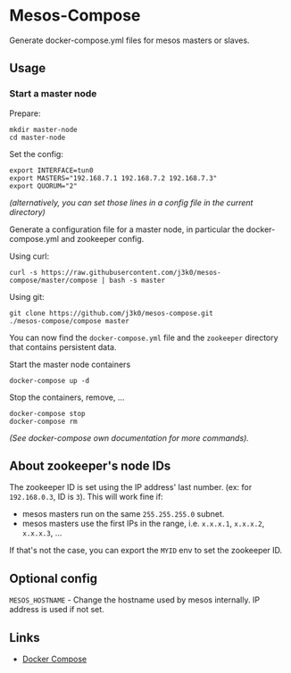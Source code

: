 # Mesos-Compose

Generate docker-compose.yml files for mesos masters or slaves.

## Usage

### Start a master node

Prepare:

	mkdir master-node
	cd master-node

Set the config:

	export INTERFACE=tun0
	export MASTERS="192.168.7.1 192.168.7.2 192.168.7.3"
	export QUORUM="2"

*(alternatively, you can set those lines in a config file in the current directory)*

Generate a configuration file for a master node, in particular the docker-compose.yml and zookeeper config.

Using curl:

	curl -s https://raw.githubusercontent.com/j3k0/mesos-compose/master/compose | bash -s master

Using git:

	git clone https://github.com/j3k0/mesos-compose.git
	./mesos-compose/compose master

You can now find the `docker-compose.yml` file and the `zookeeper` directory that contains persistent data.

Start the master node containers

	docker-compose up -d

Stop the containers, remove, ...

	docker-compose stop
	docker-compose rm

*(See docker-compose own documentation for more commands).*

## About zookeeper's node IDs

The zookeeper ID is set using the IP address' last number. (ex: for `192.168.0.3`, ID is `3`). This will work fine if:

 - mesos masters run on the same `255.255.255.0` subnet.
 - mesos masters use the first IPs in the range, i.e. `x.x.x.1`, `x.x.x.2`, `x.x.x.3`, ...

If that's not the case, you can export the `MYID` env to set the zookeeper ID.

## Optional config

`MESOS_HOSTNAME` - Change the hostname used by mesos internally. IP address is used if not set.

## Links

 - [Docker Compose](https://docs.docker.com/compose/)

